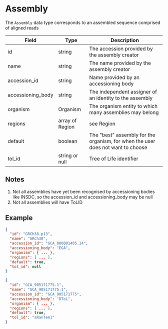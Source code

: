 # Assembly

The `Assembly` data type corresponds to an assembled sequence comprised of aligned reads

| Field             | Type            | Description
|-------------------|-----------------|---------------------
| id                | string          | The accession provided by the assembly creator
| name              | string          | The name provided by the assembly creator
| accession_id      | string          | Name provided by an accessioning body
| accessioning_body | string          | The independent assigner of an identity to the assembly
| organism          | Organism        | The organism entity to which many assemblies may belong
| regions           | array of Region | see Region
| default           | boolean         | The "best" assembly for the organism, for when the user does not want to choose
| tol_id            | string or null  | Tree of Life identifier

## Notes
1. Not all assemblies have yet been recognised by accessioning bodies like INSDC, so the accession_id and accessioning_body may be null
2. Not all assemblies will have ToLID

## Example
```json
{
  "id": "GRCh38.p13",
  "name": "GRCh38",
  "accession_id": "GCA_000001405.14",
  "accessioning_body": "EGA",
  "organism": { ... },
  "regions": [ ... ],
  "default": true,
  "tol_id": null
}
```

```json
{
  "id": "GCA_905171775.1",
  "name": "GCA_905171775.1",
  "accession_id": "GCA_905171775",
  "accessioning_body": "DToL",
  "organism": { ... },
  "regions": [ ... ],
  "default": true,
  "tol_id": "aRanTem1"
}
```
